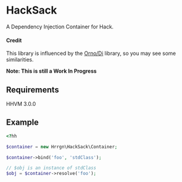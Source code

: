 # HackSack

A Dependency Injection Container for Hack.

#### Credit

This library is influenced by the [Orno/Di](https://github.com/orno/di) library, so you may see some similarities.


**Note: This is still a Work In Progress**

## Requirements

HHVM 3.0.0

## Example

``` php
<?hh

$container = new Hrrgn\HackSack\Container;

$container->bind('foo', 'stdClass');

// $obj is an instance of stdClass
$obj = $container->resolve('foo');
```

